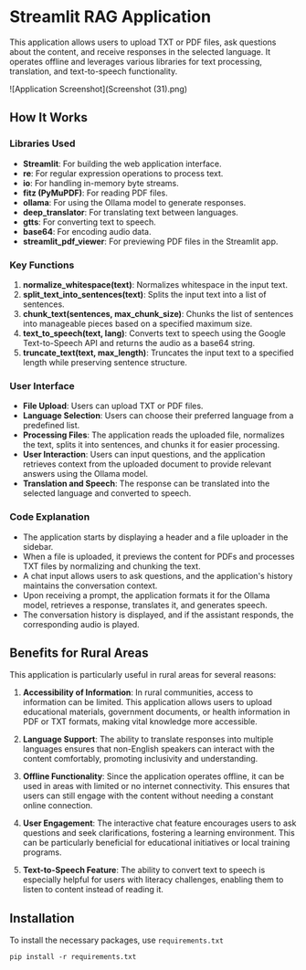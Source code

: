 # Streamlit RAG Application

This application allows users to upload TXT or PDF files, ask questions about the content, and receive responses in the selected language. It operates offline and leverages various libraries for text processing, translation, and text-to-speech functionality.

![Application Screenshot](Screenshot (31).png)  <!-- Replace with your screenshot path -->

## How It Works

### Libraries Used
- **Streamlit**: For building the web application interface.
- **re**: For regular expression operations to process text.
- **io**: For handling in-memory byte streams.
- **fitz (PyMuPDF)**: For reading PDF files.
- **ollama**: For using the Ollama model to generate responses.
- **deep_translator**: For translating text between languages.
- **gtts**: For converting text to speech.
- **base64**: For encoding audio data.
- **streamlit_pdf_viewer**: For previewing PDF files in the Streamlit app.

### Key Functions
1. **normalize_whitespace(text)**: Normalizes whitespace in the input text.
2. **split_text_into_sentences(text)**: Splits the input text into a list of sentences.
3. **chunk_text(sentences, max_chunk_size)**: Chunks the list of sentences into manageable pieces based on a specified maximum size.
4. **text_to_speech(text, lang)**: Converts text to speech using the Google Text-to-Speech API and returns the audio as a base64 string.
5. **truncate_text(text, max_length)**: Truncates the input text to a specified length while preserving sentence structure.

### User Interface
- **File Upload**: Users can upload TXT or PDF files.
- **Language Selection**: Users can choose their preferred language from a predefined list.
- **Processing Files**: The application reads the uploaded file, normalizes the text, splits it into sentences, and chunks it for easier processing.
- **User Interaction**: Users can input questions, and the application retrieves context from the uploaded document to provide relevant answers using the Ollama model.
- **Translation and Speech**: The response can be translated into the selected language and converted to speech.

### Code Explanation
- The application starts by displaying a header and a file uploader in the sidebar.
- When a file is uploaded, it previews the content for PDFs and processes TXT files by normalizing and chunking the text.
- A chat input allows users to ask questions, and the application's history maintains the conversation context.
- Upon receiving a prompt, the application formats it for the Ollama model, retrieves a response, translates it, and generates speech.
- The conversation history is displayed, and if the assistant responds, the corresponding audio is played.

## Benefits for Rural Areas

This application is particularly useful in rural areas for several reasons:

1. **Accessibility of Information**: In rural communities, access to information can be limited. This application allows users to upload educational materials, government documents, or health information in PDF or TXT formats, making vital knowledge more accessible.

2. **Language Support**: The ability to translate responses into multiple languages ensures that non-English speakers can interact with the content comfortably, promoting inclusivity and understanding.

3. **Offline Functionality**: Since the application operates offline, it can be used in areas with limited or no internet connectivity. This ensures that users can still engage with the content without needing a constant online connection.

4. **User Engagement**: The interactive chat feature encourages users to ask questions and seek clarifications, fostering a learning environment. This can be particularly beneficial for educational initiatives or local training programs.

5. **Text-to-Speech Feature**: The ability to convert text to speech is especially helpful for users with literacy challenges, enabling them to listen to content instead of reading it.

## Installation

To install the necessary packages, use `requirements.txt`

```plaintext
pip install -r requirements.txt
